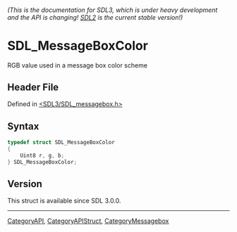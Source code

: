 ###### (This is the documentation for SDL3, which is under heavy development and the API is changing! [SDL2](https://wiki.libsdl.org/SDL2/) is the current stable version!)
# SDL_MessageBoxColor

RGB value used in a message box color scheme

## Header File

Defined in [<SDL3/SDL_messagebox.h>](https://github.com/libsdl-org/SDL/blob/main/include/SDL3/SDL_messagebox.h)

## Syntax

```c
typedef struct SDL_MessageBoxColor
{
    Uint8 r, g, b;
} SDL_MessageBoxColor;
```

## Version

This struct is available since SDL 3.0.0.

----
[CategoryAPI](CategoryAPI), [CategoryAPIStruct](CategoryAPIStruct), [CategoryMessagebox](CategoryMessagebox)

